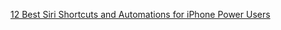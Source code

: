 
[12 Best Siri Shortcuts and Automations for iPhone Power Users](https://beebom.com/best-siri-shortcuts-automations/)
